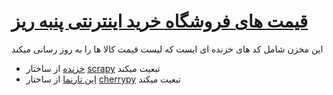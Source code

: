 # [قیمت های فروشگاه خرید اینترنتی پنبه ریز](https://panberes.herokuapp.com/)

این مخزن شامل کد های خزنده ای ایست که لیست قیمت کالا ها را به روز رسانی میکند
 - [خزنده](https://github.com/mojtabaasadi/panberes_price_list/tree/master/panberes_price) از ساختار [scrapy](https://doc.scrapy.org/en/latest/intro/tutorial.html) تبعیت میکند
 - [این تارنما](https://panberes.herokuapp.com/) از ساختار  [cherrypy](https://cherrypy.org) تبعیت میکند
